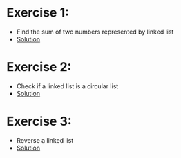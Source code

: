 # Exercise 1:
 * Find the sum of two numbers represented by linked list
 * [Solution](https://github.com/Subathra19/Data-Structures-and-Algorithms/blob/main/Exercises/Linked-Lists/Exercise1.c)
# Exercise 2:
 * Check if a linked list is a circular list
 * [Solution](https://github.com/Subathra19/Data-Structures-and-Algorithms/blob/main/Exercises/Linked-Lists/Exercise2.c)
# Exercise 3:
 * Reverse a linked list
 * [Solution](https://github.com/Subathra19/Data-Structures-and-Algorithms/blob/main/Exercises/Linked-Lists/Exercise3.c)	

